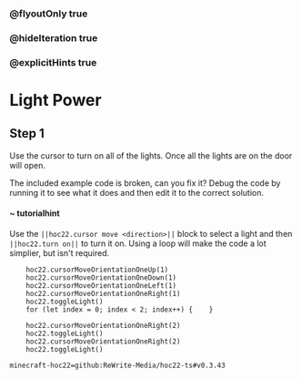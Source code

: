 ### @flyoutOnly true
### @hideIteration true
### @explicitHints true


# Light Power

## Step 1
Use the cursor to turn on all of the lights. Once all the lights are on the door will open.

The included example code is broken, can you fix it? Debug the code by running it to see what it does and then edit it to the correct solution.

#### ~ tutorialhint 
Use the ``||hoc22.cursor move <direction>||`` block to select a light and then ``||hoc22.turn on||`` to turn it on. Using a loop will make the code a lot simplier, but isn't required.



```ghost
    hoc22.cursorMoveOrientationOneUp(1)
    hoc22.cursorMoveOrientationOneDown(1)
    hoc22.cursorMoveOrientationOneLeft(1)
    hoc22.cursorMoveOrientationOneRight(1)
    hoc22.toggleLight()
    for (let index = 0; index < 2; index++) {    }
```
```template  
    hoc22.cursorMoveOrientationOneRight(2)   
    hoc22.toggleLight() 
    hoc22.cursorMoveOrientationOneRight(2)   
    hoc22.toggleLight()        
```
```package
minecraft-hoc22=github:ReWrite-Media/hoc22-ts#v0.3.43
```